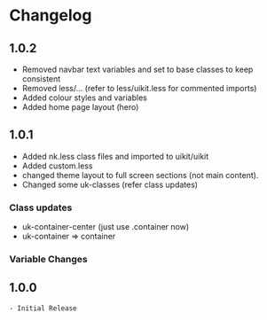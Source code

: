 # Changelog

## 1.0.2
  - Removed navbar text variables and set to base classes to keep consistent
  - Removed less/... (refer to less/uikit.less for commented imports)
  - Added colour styles and variables
  - Added home page layout (hero)

## 1.0.1
  - Added nk.less class files and imported to uikit/uikit
  - Added custom.less
  - changed theme layout to full screen sections (not main content).
  - Changed some uk-classes (refer class updates)
  
### Class updates 
  - uk-container-center (just use .container now)
  - uk-container => container

### Variable Changes

## 1.0.0
	- Initial Release
